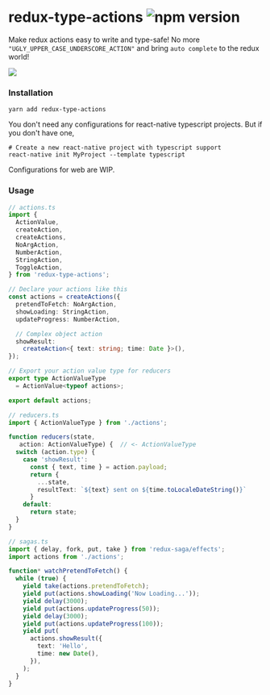 # redux-type-actions ![npm version](https://img.shields.io/npm/v/redux-type-actions.svg)

Make redux actions easy to write and type-safe!
No more `"UGLY_UPPER_CASE_UNDERSCORE_ACTION"` and bring `auto complete` to the redux world!

![](https://user-images.githubusercontent.com/615282/50281670-3654c080-048b-11e9-8ff9-ffbee9f193c6.gif)

### Installation

```
yarn add redux-type-actions
```

You don't need any configurations for react-native typescript projects. But if you don't have one,

```
# Create a new react-native project with typescript support
react-native init MyProject --template typescript
```

Configurations for web are WIP.

### Usage

```typescript
// actions.ts
import {
  ActionValue,
  createAction,
  createActions,
  NoArgAction,
  NumberAction,
  StringAction,
  ToggleAction,
} from 'redux-type-actions';

// Declare your actions like this
const actions = createActions({
  pretendToFetch: NoArgAction,
  showLoading: StringAction,
  updateProgress: NumberAction,

  // Complex object action
  showResult:
    createAction<{ text: string; time: Date }>(),
});

// Export your action value type for reducers
export type ActionValueType
  = ActionValue<typeof actions>;

export default actions;
```

```typescript
// reducers.ts
import { ActionValueType } from './actions';

function reducers(state,
   action: ActionValueType) {  // <- ActionValueType
  switch (action.type) {
    case 'showResult':
      const { text, time } = action.payload;
      return {
        ...state,
        resultText: `${text} sent on ${time.toLocaleDateString()}`
      }
    default:
      return state;
  }
}
```


```typescript
// sagas.ts
import { delay, fork, put, take } from 'redux-saga/effects';
import actions from './actions';

function* watchPretendToFetch() {
  while (true) {
    yield take(actions.pretendToFetch);
    yield put(actions.showLoading('Now Loading...'));
    yield delay(3000);
    yield put(actions.updateProgress(50));
    yield delay(3000);
    yield put(actions.updateProgress(100));
    yield put(
      actions.showResult({
        text: 'Hello',
        time: new Date(),
      }),
    );
  }
}
```
